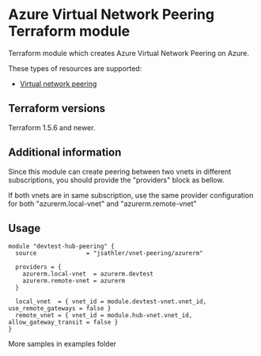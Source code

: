 # Azure Virtual Network Peering Terraform module

Terraform module which creates Azure Virtual Network Peering on Azure.

These types of resources are supported:

* [Virtual network peering](https://learn.microsoft.com/en-us/azure/virtual-network/virtual-network-peering-overview)

## Terraform versions

Terraform 1.5.6 and newer.

## Additional information

Since this module can create peering between two vnets in different subscriptions, you should provide the "providers" block as bellow.

If both vnets are in same subscription, use the same provider configuration for both "azurerm.local-vnet" and "azurerm.remote-vnet"

## Usage

```hcl
module "devtest-hub-peering" {
  source              = "jsathler/vnet-peering/azurerm"

  providers = {
    azurerm.local-vnet  = azurerm.devtest
    azurerm.remote-vnet = azurerm
  }

  local_vnet  = { vnet_id = module.devtest-vnet.vnet_id, use_remote_gateways = false }
  remote_vnet = { vnet_id = module.hub-vnet.vnet_id, allow_gateway_transit = false }
}
```

More samples in examples folder